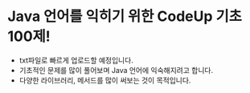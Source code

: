 # Java 언어를 익히기 위한 CodeUp 기초 100제!
* txt파일로 빠르게 업로드할 예정입니다.
* 기초적인 문제를 많이 풀어보며 Java 언어에 익숙해지려고 합니다.
* 다양한 라이브러리, 메서드를 많이 써보는 것이 목적입니다.
